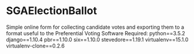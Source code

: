 # SGAElectionBallot
Simple online form for collecting candidate votes and exporting them to a format useful to the Preferential Voting Software
Required:
python==3.5.2
django==1.10.4
pbr==1.10.0
six==1.10.0
stevedore==1.19.1
virtualenv==15.1.0
virtualenv-clone==0.2.6
